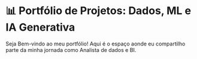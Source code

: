 # 📊 Portfólio de Projetos: Dados, ML e IA Generativa
Seja Bem-vindo ao meu portfólio!
Aqui é o espaço aonde eu compartilho parte da minha jornada como Analista de dados e BI.

